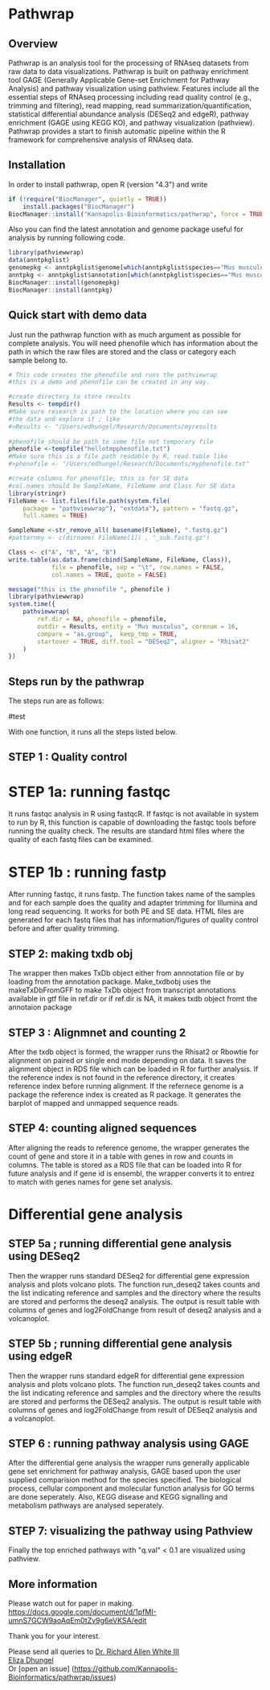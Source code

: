 # Pathwrap

## Overview

Pathwrap is an analysis tool for the processing of RNAseq datasets from raw data to data visualizations. Pathwrap is built on pathway enrichment tool GAGE (Generally Applicable Gene-set Enrichment for Pathway Analysis) and pathway visualization using pathview.  Features include all the essential steps of RNAseq processing including read quality control (e.g., trimming and filtering), read mapping,  read summarization/quantification, statistical differential abundance analysis (DESeq2 and edgeR), pathway enrichment (GAGE using KEGG KO), and pathway visualization (pathview). Pathwrap provides a start to finish automatic pipeline within the R framework for comprehensive analysis of RNAseq data.  

## Installation
In order to install pathwrap, open R (version "4.3") and write

```r
if (!require("BiocManager", quietly = TRUE))
    install.packages("BiocManager")
BiocManager::install("Kannapolis-Bioinformatics/pathwrap", force = TRUE, build_vignette = TRUE)
```

Also you can find the latest annotation and genome package useful for analysis by running following code.

```r 
library(pathviewwrap)
data(anntpkglist)
genomepkg <- anntpkglist$genome[which(anntpkglist$species=="Mus musculus")]
anntpkg <- anntpkglist$annotation[which(anntpkglist$species=="Mus musculus")]
BiocManager::install(genomepkg)
BiocManager::install(anntpkg)
```

## Quick start with demo data 
Just run the pathwrap function with as much argument as possible for complete analysis. You will need phenofile which has information about the path in which the raw files are stored and the class or category each sample belong to.

``` r
# This code creates the phenofile and runs the pathviewrap
#this is a demo and phenofile can be created in any way.

#create directory to store results
Results <- tempdir()
#Make sure research is path to the location where you can see
#the data and explore it ; like
#>Results <- "/Users/edhungel/Research/Documents/myresults
  
#phenofile should be path to some file not temporary file
phenofile <-tempfile("hellotmpphenofile.txt")
#Make sure this is a file path readable by R, read.table like 
#>phenofile <- "/Users/edhungel/Research/Documents/myphenofile.txt"

#create columns for phenofile, this is for SE data
#col.names should be SampleName, FileName and Class for SE data
library(stringr)
FileName <- list.files(file.path(system.file(
    package = "pathviewwrap"), "extdata"), pattern = "fastq.gz",
    full.names = TRUE)

SampleName <-str_remove_all( basename(FileName), ".fastq.gz")
#patternmy <- c(dirname( FileName[1]) , "_sub.fastq.gz")

Class <- c("A", "B", "A", "B")
write.table(as.data.frame(cbind(SampleName, FileName, Class)), 
            file = phenofile, sep = "\t", row.names = FALSE, 
            col.names = TRUE, quote = FALSE)

message("this is the phenofile ", phenofile )
library(pathviewwrap)
system.time({
    pathviewwrap(
        ref.dir = NA, phenofile = phenofile,
        outdir = Results, entity = "Mus musculus", corenum = 16,
        compare = "as.group",  keep_tmp = TRUE,
        startover = TRUE, diff.tool = "DESeq2", aligner = "Rhisat2"
    )
})

```

## Steps run by the pathwrap
The steps run are as follows:

#test

With one function, it runs all the steps listed below. 

## STEP 1 : Quality control

# STEP 1a: running fastqc

It runs fastqc analysis in R using fastqcR. If fastqc is not available in system to run by R, this function is capable of downloading the fastqc tools before running the quality check. The results are standard html files where the quality of each fastq files can be examined.

# STEP 1b : running fastp

After running fastqc, it runs fastp. The function takes name of the samples and for each sample does the quality and adapter trimming for Illumina and long read sequencing. It works for both PE and SE data. HTML files are generated for each fastq files that has information/figures of quality control before and after quality trimming.

## STEP 2: making txdb obj

The wrapper then makes TxDb object either from annnotation file or by loading from the annotation package. Make_txdbobj uses the makeTxDbFromGFF to make TxDb object from transcript annotations available in gtf file in ref.dir or if ref.dir is NA, it makes txdb object fromt the annotaion package

## STEP 3 : Alignmnet and counting 2 

After the txdb object is formed, the wrapper runs the Rhisat2 or Rbowtie for alignment on paired or single end mode depending on data. It saves the alignment object in RDS file which can be loaded in R for further analysis. If the reference index is not found in the reference directory, it creates reference index before running alignment. If the refernece genome is a package the reference index is created as R package. It generates the barplot of mapped and unmapped sequence reads.

## STEP 4: counting aligned sequences

After aligning the reads to reference genome, the wrapper generates the count of gene and store it in a table with genes in row and counts in columns. The table is stored as a RDS file that can be loaded into R for future analysis and if gene id is ensembl, the wrapper converts it to entrez to match with genes names for gene set analysis. 

# Differential gene analysis

## STEP 5a ; running differential gene analysis using DESeq2

Then the wrapper runs standard DESeq2 for differential gene expression analysis and plots volcano plots. The function run_deseq2 takes counts and the list indicating reference and samples and the directory where the results are stored and performs the deseq2 analysis. The output is result table with columns of genes and log2FoldChange from result of deseq2 analysis and a volcanoplot.


## STEP 5b ; running differential gene analysis using edgeR

Then the wrapper runs standard edgeR for differential gene expression analysis and plots volcano plots. The function run_deseq2 takes counts and the list indicating reference and samples and the directory where the results are stored and performs the DESeq2 analysis. The output is result table with columns of genes and log2FoldChange from result of DESeq2 analysis and a volcanoplot.

## STEP 6 : running pathway analysis using GAGE 

After the differential gene analysis the wrapper runs generally applicable gene set enrichment for pathway analysis, GAGE based upon the user supplied comparision method for the species specified. The biological process, cellular component and molecular function analysis for GO terms are done seperately. Also, KEGG disease and KEGG signalling and metabolism pathways are analysed seperately. 

## STEP 7: visualizing the pathway using Pathview

Finally the top enriched pathways with "q.val" < 0.1 are visualized using pathview.

## More information
Please watch out for paper in making. 
https://docs.google.com/document/d/1pfMI-umnS7GCW9aoAqEm0tZv9g6eVKSA/edit


Thank you for your interest.

Please send all queries to [Dr. Richard Allen White III](mailto:rwhit101@uncc.edu)<br />
[Eliza Dhungel](mailto:edhungel@uncc.ed) <br /> 
Or [open an issue]
(https://github.com/Kannapolis-Bioinformatics/pathwrap/issues)


